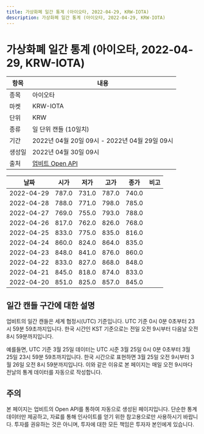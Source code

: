 ```yaml
---
title: 가상화폐 일간 통계 (아이오타, 2022-04-29, KRW-IOTA)
description: 가상화폐 일간 통계 (아이오타, 2022-04-29, KRW-IOTA)
---
```



가상화폐 일간 통계 (아이오타, 2022-04-29, KRW-IOTA)
===

|항목|내용|
|--|--|
|종목|아이오타|
|마켓|KRW-IOTA|
|단위|KRW|
|종류|일 단위 캔들 (10일치)|
|기간|2022년 04월 20일 09시 - 2022년 04월 29일 09시|
|생성일|2022년 04월 30일 09시|
|출처|[업비트 Open API](https://docs.upbit.com)|


|날짜|시가|저가|고가|종가|비고|
|--|--|--|--|--|--|
|2022-04-29|787.0|731.0|787.0|740.0|    |
|2022-04-28|788.0|771.0|798.0|785.0|    |
|2022-04-27|769.0|755.0|793.0|788.0|    |
|2022-04-26|817.0|762.0|826.0|768.0|    |
|2022-04-25|833.0|775.0|835.0|816.0|    |
|2022-04-24|860.0|824.0|864.0|835.0|    |
|2022-04-23|848.0|841.0|876.0|860.0|    |
|2022-04-22|833.0|827.0|868.0|848.0|    |
|2022-04-21|845.0|818.0|874.0|833.0|    |
|2022-04-20|851.0|825.0|857.0|845.0|    |


일간 캔들 구간에 대한 설명
---


업비트의 일간 캔들은 세계 협정시(UTC) 기준입니다. 
UTC 기준 0시 0분 0초부터 23시 59분 59초까지입니다. 
한국 시간인 KST 기준으로는 전일 오전 9시부터 다음날 오전 8시 59분까지입니다. 


예를들면, UTC 기준 3월 25일 데이터는 UTC 시준 3월 25일 0시 0분 0초부터 3월 25일 23시 59분 59초까지입니다. 
한국 시간으로 표현하면 3월 25일 오전 9시부터 3월 26일 오전 8시 59분까지입니다. 
이와 같은 이유로 본 페이지는 매일 오전 9시마다 전날의 통계 데이터를 자동으로 작성합니다. 


주의
---


본 페이지는 업비트의 Open API를 통하여 자동으로 생성된 페이지입니다. 
단순한 통계 데이터만 제공하고, 자료를 통해 인사이트를 얻기 위한 참고용으로만 사용하시기 바랍니다. 
투자를 권유하는 것은 아니며, 투자에 대한 모든 책임은 투자자 본인에게 있습니다. 
